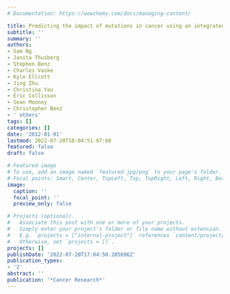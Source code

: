```yaml
---
# Documentation: https://wowchemy.com/docs/managing-content/

title: Predicting the impact of mutations in cancer using an integrated pathway approach
subtitle: ''
summary: ''
authors:
- Sam Ng
- Janita Thusberg
- Stephen Benz
- Charles Vaske
- Kyle Ellrott
- Jing Zhu
- Christina Yau
- Eric Collisson
- Sean Mooney
- Christopher Benz
- ' others'
tags: []
categories: []
date: '2012-01-01'
lastmod: 2022-07-20T10:04:51-07:00
featured: false
draft: false

# Featured image
# To use, add an image named `featured.jpg/png` to your page's folder.
# Focal points: Smart, Center, TopLeft, Top, TopRight, Left, Right, BottomLeft, Bottom, BottomRight.
image:
  caption: ''
  focal_point: ''
  preview_only: false

# Projects (optional).
#   Associate this post with one or more of your projects.
#   Simply enter your project's folder or file name without extension.
#   E.g. `projects = ["internal-project"]` references `content/project/deep-learning/index.md`.
#   Otherwise, set `projects = []`.
projects: []
publishDate: '2022-07-20T17:04:50.205696Z'
publication_types:
- '2'
abstract: ''
publication: '*Cancer Research*'
---
```

